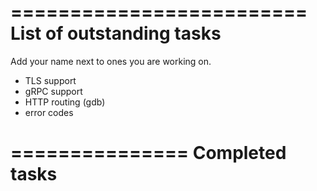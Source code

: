 =========================
List of outstanding tasks
=========================
Add your name next to ones you are working on.

- TLS support
- gRPC support
- HTTP routing (gdb)
- error codes


===============
Completed tasks
===============

